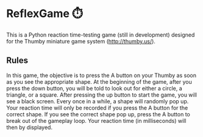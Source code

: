 # ReflexGame ⏱️
This is a Python reaction time-testing game (still in development) designed for the Thumby miniature game system (http://thumby.us/).

## Rules
In this game, the objective is to press the A button on your Thumby as soon as you see the appropriate shape. At the beginning of the game, after you press the down button, you will be told to look out for either a circle, a triangle, or a square. After pressing the up button to start the game, you will see a black screen. Every once in a while, a shape will randomly pop up. Your reaction time will only be recorded if you press the A button for the correct shape. If you see the correct shape pop up, press the A button to break out of the gameplay loop. Your reaction time (in milliseconds) will then by displayed.

